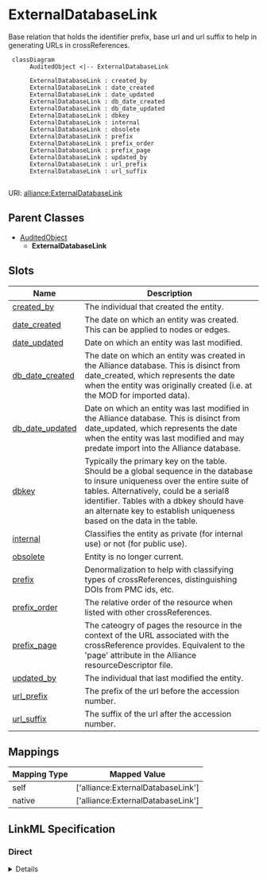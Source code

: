 # ExternalDatabaseLink

Base relation that holds the identifier prefix, base url and url suffix to help in generating URLs in crossReferences.


```mermaid
 classDiagram
      AuditedObject <|-- ExternalDatabaseLink
      
      ExternalDatabaseLink : created_by
      ExternalDatabaseLink : date_created
      ExternalDatabaseLink : date_updated
      ExternalDatabaseLink : db_date_created
      ExternalDatabaseLink : db_date_updated
      ExternalDatabaseLink : dbkey
      ExternalDatabaseLink : internal
      ExternalDatabaseLink : obsolete
      ExternalDatabaseLink : prefix
      ExternalDatabaseLink : prefix_order
      ExternalDatabaseLink : prefix_page
      ExternalDatabaseLink : updated_by
      ExternalDatabaseLink : url_prefix
      ExternalDatabaseLink : url_suffix
      

```



URI: [alliance:ExternalDatabaseLink](http://alliancegenome.org/ExternalDatabaseLink)


## Parent Classes

* [AuditedObject](AuditedObject.md)
    * **ExternalDatabaseLink**




<!-- no inheritance hierarchy -->


## Slots

| Name | Description  |
| ---  | ---  |
| [created_by](created_by.md) | The individual that created the entity. |
| [date_created](date_created.md) | The date on which an entity was created. This can be applied to nodes or edges. |
| [date_updated](date_updated.md) | Date on which an entity was last modified. |
| [db_date_created](db_date_created.md) | The date on which an entity was created in the Alliance database.  This is disinct from date_created, which represents the date when the entity was originally created (i.e. at the MOD for imported data). |
| [db_date_updated](db_date_updated.md) | Date on which an entity was last modified in the Alliance database.  This is disinct from date_updated, which represents the date when the entity was last modified and may predate import into the Alliance database. |
| [dbkey](dbkey.md) | Typically the primary key on the table.  Should be a global sequence in the database to insure uniqueness over the entire suite of tables.  Alternatively, could be a serial8 identifier. Tables with a dbkey should have an alternate key to establish uniqueness based on the data in the table. |
| [internal](internal.md) | Classifies the entity as private (for internal use) or not (for public use). |
| [obsolete](obsolete.md) | Entity is no longer current. |
| [prefix](prefix.md) | Denormalization to help with classifying types of crossReferences, distinguishing DOIs from PMC ids, etc. |
| [prefix_order](prefix_order.md) | The relative order of the resource when listed with other crossReferences. |
| [prefix_page](prefix_page.md) | The cateogry of pages the resource in the context of the URL associated with the crossReference provides.  Equivalent to the 'page' attribute in the Alliance resourceDescriptor file. |
| [updated_by](updated_by.md) | The individual that last modified the entity. |
| [url_prefix](url_prefix.md) | The prefix of the url before the accession number. |
| [url_suffix](url_suffix.md) | The suffix of the url after the accession number. |


## Mappings

| Mapping Type | Mapped Value |
| ---  | ---  |
| self | ['alliance:ExternalDatabaseLink'] |
| native | ['alliance:ExternalDatabaseLink'] |




## LinkML Specification

<!-- TODO: investigate https://stackoverflow.com/questions/37606292/how-to-create-tabbed-code-blocks-in-mkdocs-or-sphinx -->

### Direct

<details>
```yaml
name: ExternalDatabaseLink
description: Base relation that holds the identifier prefix, base url and url suffix
  to help in generating URLs in crossReferences.
from_schema: https://github.com/alliance-genome/agr_curation_schema/core.yaml
is_a: AuditedObject
slots:
- dbkey
- prefix
- url_prefix
- url_suffix
- prefix_page
- prefix_order

```
</details>

### Induced

<details>
```yaml
name: ExternalDatabaseLink
description: Base relation that holds the identifier prefix, base url and url suffix
  to help in generating URLs in crossReferences.
from_schema: https://github.com/alliance-genome/agr_curation_schema/core.yaml
is_a: AuditedObject
attributes:
  dbkey:
    name: dbkey
    description: Typically the primary key on the table.  Should be a global sequence
      in the database to insure uniqueness over the entire suite of tables.  Alternatively,
      could be a serial8 identifier. Tables with a dbkey should have an alternate
      key to establish uniqueness based on the data in the table.
    from_schema: https://github.com/alliance-genome/agr_curation_schema/core.yaml
    alias: dbkey
    owner: ExternalDatabaseLink
    domain_of:
    - OntologyTerm
    - ExternalDatabaseLink
    range: string
  prefix:
    name: prefix
    description: Denormalization to help with classifying types of crossReferences,
      distinguishing DOIs from PMC ids, etc.
    from_schema: https://github.com/alliance-genome/agr_curation_schema/core.yaml
    multivalued: false
    alias: prefix
    owner: ExternalDatabaseLink
    domain_of:
    - CrossReferenceDTO
    - ExternalDatabaseLink
    - ResourceDescriptor
    range: string
    required: true
  url_prefix:
    name: url_prefix
    description: The prefix of the url before the accession number.
    from_schema: https://github.com/alliance-genome/agr_curation_schema/core.yaml
    alias: url_prefix
    owner: ExternalDatabaseLink
    domain_of:
    - ExternalDatabaseLink
    range: string
  url_suffix:
    name: url_suffix
    description: The suffix of the url after the accession number.
    from_schema: https://github.com/alliance-genome/agr_curation_schema/core.yaml
    alias: url_suffix
    owner: ExternalDatabaseLink
    domain_of:
    - ExternalDatabaseLink
    range: string
  prefix_page:
    name: prefix_page
    description: The cateogry of pages the resource in the context of the URL associated
      with the crossReference provides.  Equivalent to the 'page' attribute in the
      Alliance resourceDescriptor file.
    from_schema: https://github.com/alliance-genome/agr_curation_schema/core.yaml
    alias: prefix_page
    owner: ExternalDatabaseLink
    domain_of:
    - ExternalDatabaseLink
    range: string
  prefix_order:
    name: prefix_order
    description: The relative order of the resource when listed with other crossReferences.
    from_schema: https://github.com/alliance-genome/agr_curation_schema/core.yaml
    alias: prefix_order
    owner: ExternalDatabaseLink
    domain_of:
    - ExternalDatabaseLink
    range: string
  created_by:
    name: created_by
    description: The individual that created the entity.
    from_schema: https://github.com/alliance-genome/agr_curation_schema/core.yaml
    domain: AuditedObject
    multivalued: false
    alias: created_by
    owner: ExternalDatabaseLink
    domain_of:
    - AuditedObject
    range: Person
  date_created:
    name: date_created
    description: The date on which an entity was created. This can be applied to nodes
      or edges.
    from_schema: https://github.com/alliance-genome/agr_curation_schema/core.yaml
    aliases:
    - creation_date
    exact_mappings:
    - dct:createdOn
    - WIKIDATA_PROPERTY:P577
    alias: date_created
    owner: ExternalDatabaseLink
    domain_of:
    - AuditedObject
    - AuditedObjectDTO
    range: datetime
  updated_by:
    name: updated_by
    description: The individual that last modified the entity.
    from_schema: https://github.com/alliance-genome/agr_curation_schema/core.yaml
    domain: AuditedObject
    multivalued: false
    alias: updated_by
    owner: ExternalDatabaseLink
    domain_of:
    - AuditedObject
    range: Person
  date_updated:
    name: date_updated
    description: Date on which an entity was last modified.
    from_schema: https://github.com/alliance-genome/agr_curation_schema/core.yaml
    aliases:
    - date_last_modified
    alias: date_updated
    owner: ExternalDatabaseLink
    domain_of:
    - AuditedObject
    - AuditedObjectDTO
    range: datetime
  db_date_created:
    name: db_date_created
    description: The date on which an entity was created in the Alliance database.  This
      is disinct from date_created, which represents the date when the entity was
      originally created (i.e. at the MOD for imported data).
    from_schema: https://github.com/alliance-genome/agr_curation_schema/core.yaml
    alias: db_date_created
    owner: ExternalDatabaseLink
    domain_of:
    - AuditedObject
    - AuditedObjectDTO
    range: datetime
  db_date_updated:
    name: db_date_updated
    description: Date on which an entity was last modified in the Alliance database.  This
      is disinct from date_updated, which represents the date when the entity was
      last modified and may predate import into the Alliance database.
    from_schema: https://github.com/alliance-genome/agr_curation_schema/core.yaml
    alias: db_date_updated
    owner: ExternalDatabaseLink
    domain_of:
    - AuditedObject
    - AuditedObjectDTO
    range: datetime
  internal:
    name: internal
    description: Classifies the entity as private (for internal use) or not (for public
      use).
    notes:
    - Default value is true.
    from_schema: https://github.com/alliance-genome/agr_curation_schema/core.yaml
    alias: internal
    owner: ExternalDatabaseLink
    domain_of:
    - AuditedObject
    - AuditedObjectDTO
    range: boolean
    required: true
  obsolete:
    name: obsolete
    description: Entity is no longer current.
    notes:
    - Obsolete entities are preserved in the database for posterity but should not
      be publicly displayed.
    from_schema: https://github.com/alliance-genome/agr_curation_schema/core.yaml
    alias: obsolete
    owner: ExternalDatabaseLink
    domain_of:
    - AuditedObject
    - AuditedObjectDTO
    range: boolean

```
</details>